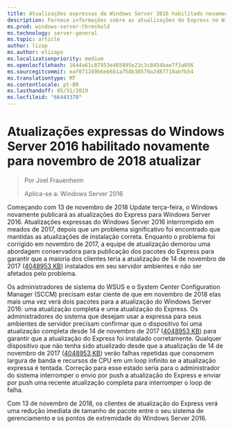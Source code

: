 ```yaml
---
title: Atualizações expressas do Windows Server 2016 habilitado novamente para novembro de 2018 atualizar
description: Fornece informações sobre as atualizações do Express no Windows Server 2016
ms.prod: windows-server-threshold
ms.technology: server-general
ms.topic: article
author: lizap
ms.author: elizapo
ms.localizationpriority: medium
ms.openlocfilehash: 1644a61c87953e465895e23c3c8454bae7f3a056
ms.sourcegitcommit: eaf071249b6eb6b1a758b38579a2d87710abfb54
ms.translationtype: MT
ms.contentlocale: pt-BR
ms.lasthandoff: 05/31/2019
ms.locfileid: "66443378"
---
```

# <a name="express-updates-for-windows-server-2016-re-enabled-for-november-2018-update"></a>Atualizações expressas do Windows Server 2016 habilitado novamente para novembro de 2018 atualizar

> Por Joel Frauenheim
> 
> Aplica-se a: Windows Server 2016

Começando com 13 de novembro de 2018 Update terça-feira, o Windows novamente publicará as atualizações do Express para Windows Server 2016. Atualizações expressas do Windows Server 2016 interrompido em meados de 2017, depois que um problema significativo foi encontrado que mantidas as atualizações de instalação correta. Enquanto o problema foi corrigido em novembro de 2017, a equipe de atualização demorou uma abordagem conservadora para publicação dos pacotes do Express para garantir que a maioria dos clientes teria a atualização de 14 de novembro de 2017 ([4048953 KB](https://support.microsoft.com/help/4048953/windows-10-update-kb4048953)) instalados em seu servidor ambientes e não ser afetados pelo problema.

Os administradores de sistema do WSUS e o System Center Configuration Manager (SCCM) precisam estar ciente de que em novembro de 2018 elas mais uma vez verá dois pacotes para a atualização do Windows Server 2016: uma atualização completa e uma atualização do Express. Os administradores do sistema que desejam usar a expressa para seus ambientes de servidor precisam confirmar que o dispositivo foi uma atualização completa desde 14 de novembro de 2017 ([4048953 KB](https://support.microsoft.com/help/4048953/windows-10-update-kb4048953)) para garantir que a atualização do Express foi instalado corretamente. Qualquer dispositivo que não tenha sido atualizado desde que a atualização de 14 de novembro de 2017 ([4048953 KB](https://support.microsoft.com/help/4048953/windows-10-update-kb4048953)) verão falhas repetidas que consomem largura de banda e recursos de CPU em um loop infinito se a atualização expressa é tentada.  Correção para esse estado seria para o administrador do sistema interromper o envio por push a atualização do Express e enviar por push uma recente atualização completa para interromper o loop de falha.

Com 13 de novembro de 2018, os clientes de atualização do Express verá uma redução imediata de tamanho de pacote entre o seu sistema de gerenciamento e os pontos de extremidade do Windows Server 2016.  